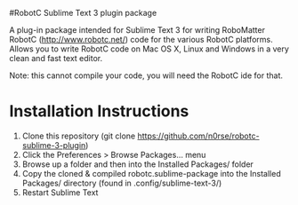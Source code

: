 #RobotC Sublime Text 3 plugin package

A plug-in package intended for Sublime Text 3 for writing RoboMatter RobotC (http://www.robotc.net/) code for the various RobotC platforms. Allows you to write RobotC code on Mac OS X, Linux and Windows in a very clean and fast text editor. 

Note: this cannot compile your code, you will need the RobotC ide for that.

# Installation Instructions
1. Clone this repository (git clone https://github.com/n0rse/robotc-sublime-3-plugin)
2. Click the Preferences > Browse Packages… menu
3. Browse up a folder and then into the Installed Packages/ folder
4. Copy the cloned & compiled robotc.sublime-package into the Installed Packages/ directory (found in .config/sublime-text-3/)
5. Restart Sublime Text
